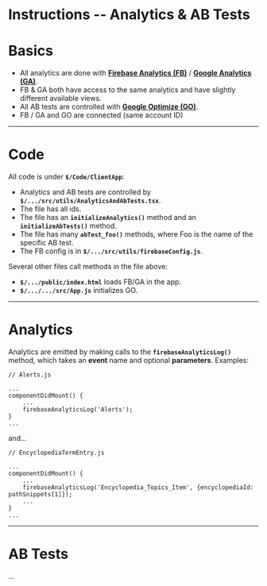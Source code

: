 # Instructions -- Analytics & AB Tests



# Basics
* All analytics are done with **[Firebase Analytics (FB)](https://console.firebase.google.com/u/0/project/fitfortis-20200928)** / 
**[Google Analytics (GA)](https://analytics.google.com/analytics/web/#/p247771093)**. 
* FB & GA both have access to the same analytics and have slightly different available views. 
* All AB tests are controlled with **[Google Optimize (GO)](https://optimize.google.com/optimize/home/#/accounts/4703930804/containers/14222002)**. 
* FB / GA and GO are connected (same account ID)


------
# Code 
All code is under **`$/Code/ClientApp`**:

* Analytics and AB tests are controlled by **`$/.../src/utils/AnalyticsAndAbTests.tsx`**.
* The file has all ids. 
* The file has an **`initializeAnalytics()`** method and an **`initializeAbTests()`** method.
* The file has many **`abTest_foo()`** methods, where Foo is the name of the specific AB test.
* The FB config is in **`$/.../src/utils/firebaseConfig.js`**.

Several other files call methods in the file above:
* **`$/.../public/index.html`** loads FB/GA in the app.
* **`$/.../.../src/App.js`** initializes GO.


------
# Analytics
Analytics are emitted by making calls to the **`firebaseAnalyticsLog()`** method, which takes an **event** name and optional **parameters**. Examples:

```
// Alerts.js

...
componentDidMount() {
    ...
    firebaseAnalyticsLog('Alerts');
}
...
```

and...
```
// EncyclopediaTermEntry.js

...
componentDidMount() {
    ...
    firebaseAnalyticsLog('Encyclopedia_Topics_Item', {encyclopediaId: pathSnippets[1]});
    ...
}
...
```


------
# AB Tests
...


